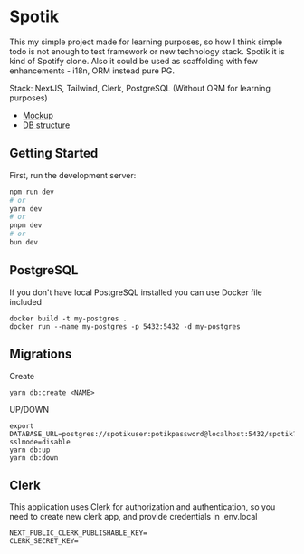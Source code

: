 # Spotik 

This my simple project made for learning purposes, so how I think simple todo is not enough to test framework or new technology stack. Spotik it is kind of Spotify clone.
Also it could be used as scaffolding with few enhancements - i18n, ORM instead pure PG.

Stack: NextJS, Tailwind, Clerk, PostgreSQL (Without ORM for learning purposes)

- [Mockup](https://drive.google.com/file/d/1RV9lucqem-FvaCmgCpxtxNLJP7JhBqe8/view?usp=sharing)
- [DB structure](https://dbdiagram.io/d/Spotik-65d617ac783e8c6ca517eb97)

## Getting Started

First, run the development server:

```bash
npm run dev
# or
yarn dev
# or
pnpm dev
# or
bun dev
```

## PostgreSQL 

If you don't have local PostgreSQL installed you can use Docker file included 

```
docker build -t my-postgres .
docker run --name my-postgres -p 5432:5432 -d my-postgres
```


## Migrations

Create 

```
yarn db:create <NAME>
```

UP/DOWN

```
export DATABASE_URL=postgres://spotikuser:potikpassword@localhost:5432/spotik?sslmode=disable
yarn db:up
yarn db:down
```

## Clerk 

This application uses Clerk for authorization and authentication, so you need to create new clerk app, 
and provide credentials in .env.local

```
NEXT_PUBLIC_CLERK_PUBLISHABLE_KEY=
CLERK_SECRET_KEY=
```